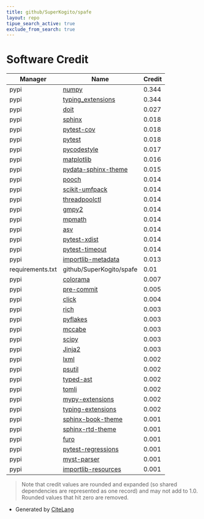 ```yaml
---
title: github/SuperKogito/spafe
layout: repo
tipue_search_active: true
exclude_from_search: true
---
```

# Software Credit

|Manager|Name|Credit|
|-------|----|------|
|pypi|[numpy](https://www.numpy.org)|0.344|
|pypi|[typing_extensions](https://typing.readthedocs.io/)|0.344|
|pypi|[doit](http://pydoit.org)|0.027|
|pypi|[sphinx](https://pypi.org/project/sphinx)|0.018|
|pypi|[pytest-cov](https://pypi.org/project/pytest-cov)|0.018|
|pypi|[pytest](https://pypi.org/project/pytest)|0.018|
|pypi|[pycodestyle](https://pycodestyle.pycqa.org/)|0.017|
|pypi|[matplotlib](https://matplotlib.org)|0.016|
|pypi|[pydata-sphinx-theme](https://pydata-sphinx-theme.readthedocs.io/en/latest/)|0.015|
|pypi|[pooch](https://pypi.org/project/pooch)|0.014|
|pypi|[scikit-umfpack](https://pypi.org/project/scikit-umfpack)|0.014|
|pypi|[threadpoolctl](https://pypi.org/project/threadpoolctl)|0.014|
|pypi|[gmpy2](https://pypi.org/project/gmpy2)|0.014|
|pypi|[mpmath](https://pypi.org/project/mpmath)|0.014|
|pypi|[asv](https://pypi.org/project/asv)|0.014|
|pypi|[pytest-xdist](https://pypi.org/project/pytest-xdist)|0.014|
|pypi|[pytest-timeout](https://pypi.org/project/pytest-timeout)|0.014|
|pypi|[importlib-metadata](https://pypi.org/project/importlib-metadata)|0.013|
|requirements.txt|github/SuperKogito/spafe|0.01|
|pypi|[colorama](https://pypi.org/project/colorama)|0.007|
|pypi|[pre-commit](https://pypi.org/project/pre-commit)|0.005|
|pypi|[click](https://palletsprojects.com/p/click/)|0.004|
|pypi|[rich](https://pypi.org/project/rich)|0.003|
|pypi|[pyflakes](https://pypi.org/project/pyflakes)|0.003|
|pypi|[mccabe](https://pypi.org/project/mccabe)|0.003|
|pypi|[scipy](https://scipy.org/)|0.003|
|pypi|[Jinja2](https://pypi.org/project/Jinja2)|0.003|
|pypi|[lxml](https://pypi.org/project/lxml)|0.002|
|pypi|[psutil](https://pypi.org/project/psutil)|0.002|
|pypi|[typed-ast](https://pypi.org/project/typed-ast)|0.002|
|pypi|[tomli](https://pypi.org/project/tomli)|0.002|
|pypi|[mypy-extensions](https://pypi.org/project/mypy-extensions)|0.002|
|pypi|[typing-extensions](https://pypi.org/project/typing-extensions)|0.002|
|pypi|[sphinx-book-theme](https://pypi.org/project/sphinx-book-theme)|0.001|
|pypi|[sphinx-rtd-theme](https://pypi.org/project/sphinx-rtd-theme)|0.001|
|pypi|[furo](https://pypi.org/project/furo)|0.001|
|pypi|[pytest-regressions](https://pypi.org/project/pytest-regressions)|0.001|
|pypi|[myst-parser](https://pypi.org/project/myst-parser)|0.001|
|pypi|[importlib-resources](https://pypi.org/project/importlib-resources)|0.001|


> Note that credit values are rounded and expanded (so shared dependencies are represented as one record) and may not add to 1.0. Rounded values that hit zero are removed.


- Generated by [CiteLang](https://github.com/vsoch/citelang)
